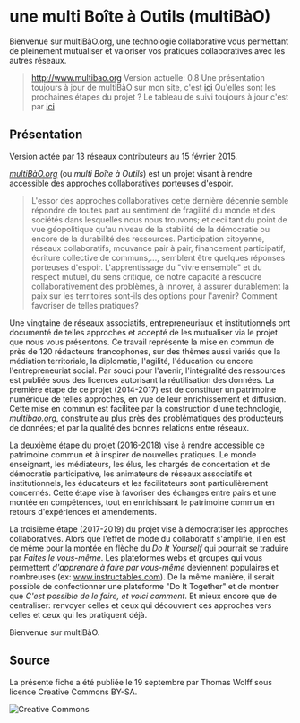 # une multi Boîte à Outils (multiBàO)

Bienvenue sur multiBàO.org, une technologie collaborative vous permettant de pleinement mutualiser et valoriser vos pratiques collaboratives avec les autres réseaux. 

> http://www.multibao.org
> Version actuelle: 0.8
> Une présentation toujours à jour de multiBàO sur mon site, c'est [ici](http://www.multibao.org/multibao/contributions/pages/documentation/presentation.md)
> Qu'elles sont les prochaines étapes du projet ? Le tableau de suivi toujours à jour c'est par [ici](https://trello.com/multibao)

## Présentation

Version actée par 13 réseaux contributeurs au 15 février 2015. 

*[multiBàO.org](http://multibao.org)* (ou *multi Boîte à Outils*) est un projet visant à rendre accessible des approches collaboratives porteuses d'espoir. 

> L'essor  des approches collaboratives cette dernière décennie semble répondre de toutes part au sentiment de fragilité du monde et des sociétés dans lesquelles nous nous trouvons; et ceci tant du point de vue géopolitique qu'au niveau de la stabilité de la démocratie ou encore de la durabilité des ressources. Participation citoyenne, réseaux collaboratifs, mouvance pair à pair, financement participatif, écriture collective de communs,..., semblent être quelques réponses porteuses d'espoir. L'apprentissage du "vivre ensemble" et du respect mutuel, du sens critique, de notre capacité à résoudre collaborativement des problèmes, à innover, à assurer durablement la paix sur les territoires sont-ils des options pour l'avenir? Comment favoriser de telles pratiques? 

Une vingtaine de réseaux associatifs, entrepreneuriaux et institutionnels ont documenté de telles approches et accepté de les mutualiser via le projet que nous vous présentons. Ce travail représente la mise en commun de près de 120 rédacteurs francophones, sur des thèmes aussi variés que la médiation territoriale, la diplomatie, l'agilité, l'éducation ou encore l'entrepreneuriat social. Par souci pour l'avenir, l'intégralité des ressources est publiée sous des licences autorisant la réutilisation des données. La première étape de ce projet (2014-2017) est de constituer un patrimoine numérique de telles approches, en vue de leur enrichissement et diffusion. Cette mise en commun est facilitée par la construction d'une technologie, *multibao.org*, construite au plus près des problématiques des producteurs de données; et par la qualité des bonnes relations entre réseaux. 

La deuxième étape du projet (2016-2018) vise à rendre accessible ce patrimoine commun et à inspirer de nouvelles pratiques. Le monde enseignant, les médiateurs, les élus, les chargés de concertation et de démocratie participative, les animateurs de réseaux associatifs et institutionnels, les éducateurs et les facilitateurs sont particulièrement concernés. Cette étape vise à favoriser des échanges entre pairs et une montée en compétences, tout en enrichissant le patrimoine commun en retours d'expériences et amendements. 

La troisième étape (2017-2019) du projet vise à démocratiser les approches collaboratives. Alors que l'effet de mode du collaboratif s'amplifie, il en est de même pour la montée en flèche du *Do It Yourself* qui pourrait se traduire par *Faites le vous-même*. Les plateformes webs et groupes qui vous permettent *d'apprendre à faire par vous-même* deviennent populaires et nombreuses (ex:  www.instructables.com). De la même manière, il serait possible de confectionner une plateforme "Do It Together" et de montrer que *C'est possible de le faire, et voici comment*. Et mieux encore que de centraliser: renvoyer celles et ceux qui découvrent ces approches vers celles et ceux qui les pratiquent déjà. 

Bienvenue sur multiBàO.

## Source

La présente fiche a été publiée le 19 septembre par Thomas Wolff sous licence Creative Commons BY-SA. 

![Creative Commons](http://tryad.org/images/creative_commons_by_sa.jpg)

